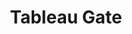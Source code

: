 --- 
title: "Tableau Gate"
publishdate: "2019-2-19T16:48:46+02:00"
src: "https://365manga.net/manga/tableau-gate"
image: "https://data.365manga.net/images/thumbnails/30497-tableau-gate.jpg"
description: " High school student Satsuki Hikawa lives alone in a mansion while his grandfather, who is his only other living family member and an art dealer, travels all over the country. One day Satsuki's grandfather sends him an art book that is called Tablet. Each page in the book seems to represent different tarot cards, but most of the symbols are missing. Soon after receiving the book a…"
---